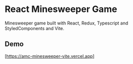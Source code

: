 # React Minesweeper Game

Minesweeper game built with React, Redux, Typescript and StyledComponents and Vite.


## Demo
[https://amc-minesweeper-vite.vercel.app]
